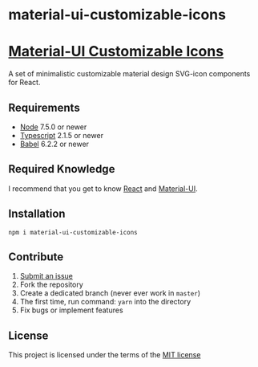 material-ui-customizable-icons
=======================

# [Material-UI Customizable Icons](https://gasite.in.ua/open-source/material-ui-customizable-icons/)

A set of minimalistic customizable material design SVG-icon components for React.

## Requirements

- [Node](https://nodejs.org) 7.5.0 or newer
- [Typescript](https://www.typescriptlang.org) 2.1.5 or newer
- [Babel](https://babeljs.io) 6.2.2 or newer

## Required Knowledge

I recommend that you get to know [React](http://facebook.github.io/react/) and [Material-UI](http://material-ui.com/).

## Installation

`npm i material-ui-customizable-icons`


## Contribute

1. [Submit an issue](https://github.com/gordienkotolik//material-ui-customizable-icons/issues)
2. Fork the repository
3. Create a dedicated branch (never ever work in `master`)
4. The first time, run command: `yarn` into the directory
5. Fix bugs or implement features

## License
This project is licensed under the terms of the
[MIT license](https://github.com/gordienkotolik//material-ui-customizable-icons/blob/master/LICENSE)